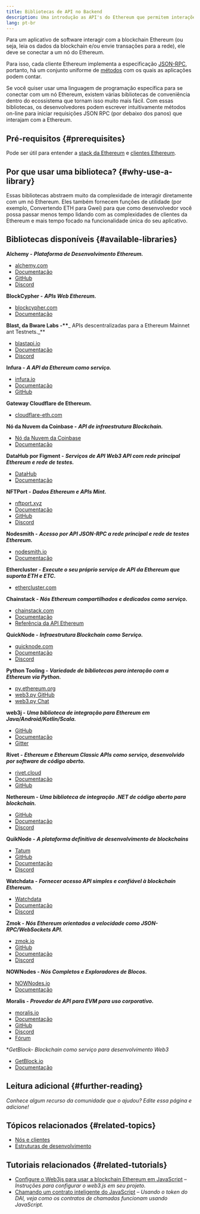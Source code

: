 ```yaml
---
title: Bibliotecas de API no Backend
description: Uma introdução as API's do Ethereum que permitem interações de seu App com a Blockchain.
lang: pt-br
---
```


Para um aplicativo de software interagir com a blockchain Ethereum (ou seja, leia os dados da blockchain e/ou envie transações para a rede), ele deve se conectar a um nó do Ethereum.

Para isso, cada cliente Ethereum implementa a especificação [JSON-RPC](/developers/docs/apis/json-rpc/), portanto, há um conjunto uniforme de [métodos](/developers/docs/apis/json-rpc/#json-rpc-methods) com os quais as aplicações podem contar.

Se você quiser usar uma linguagem de programação específica para se conectar com um nó Ethereum, existem várias bibliotecas de conveniência dentro do ecossistema que tornam isso muito mais fácil. Com essas bibliotecas, os desenvolvedores podem escrever intuitivamente métodos on-line para iniciar requisições JSON RPC (por debaixo dos panos) que interajam com a Ethereum.

## Pré-requisitos {#prerequisites}

Pode ser útil para entender a [stack da Ethereum](/developers/docs/ethereum-stack/) e [clientes Ethereum](/developers/docs/nodes-and-clients/).

## Por que usar uma biblioteca? {#why-use-a-library}

Essas bibliotecas abstraem muito da complexidade de interagir diretamente com um nó Ethereum. Eles também fornecem funções de utilidade (por exemplo, Convertendo ETH para Gwei) para que como desenvolvedor você possa passar menos tempo lidando com as complexidades de clientes da Ethereum e mais tempo focado na funcionalidade única do seu aplicativo.

## Bibliotecas disponíveis {#available-libraries}

**Alchemy -** **_Plataforma de Desenvolvimento Ethereum._**

- [alchemy.com](https://www.alchemy.com/)
- [Documentação](https://docs.alchemyapi.io/)
- [GitHub](https://github.com/alchemyplatform)
- [Discord](https://discord.com/invite/A39JVCM)

**BlockCypher -** **_APIs Web Ethereum._**

- [blockcypher.com](https://www.blockcypher.com/)
- [Documentação](https://www.blockcypher.com/dev/ethereum/)

**Blast, da Bware Labs -\*\***_ APIs descentralizadas para a Ethereum Mainnet ant Testnets._\*\*

- [blastapi.io](https://blastapi.io/)
- [Documentação](https://docs.blastapi.io)
- [Discord](https://discord.com/invite/VPkWESgtvV)

**Infura -** **_A API da Ethereum como serviço._**

- [infura.io](https://infura.io)
- [Documentação](https://infura.io/docs)
- [GitHub](https://github.com/INFURA)

**Gateway Cloudflare de Ethereum.**

- [cloudflare-eth.com](https://cloudflare-eth.com)

**Nó da Nuvem da Coinbase -** **_API de infraestrutura Blockchain._**

- [Nó da Nuvem da Coinbase](https://www.coinbase.com/cloud/products/node)
- [Documentação](https://docs.cloud.coinbase.com/node/reference/welcome-to-node)

**DataHub por Figment -** **_Serviços de API Web3 API com rede principal Ethereum e rede de testes._**

- [DataHub](https://www.figment.io/datahub)
- [Documentação](https://docs.figment.io/introduction/what-is-datahub)

**NFTPort -** **_Dados Ethereum e APIs Mint._**

- [nftport.xyz](https://www.nftport.xyz/)
- [Documentação](https://docs.nftport.xyz/)
- [GitHub](https://github.com/nftport/)
- [Discord](https://discord.com/invite/K8nNrEgqhE)

**Nodesmith -** **_Acesso por API JSON-RPC a rede principal e rede de testes Ethereum._**

- [nodesmith.io](https://nodesmith.io/network/ethereum/)
- [Documentação](https://nodesmith.io/docs/#/ethereum/apiRef)

**Ethercluster -** **_Execute o seu próprio serviço de API da Ethereum que suporta ETH e ETC._**

- [ethercluster.com](https://etccooperative.github.io/ethercluster-website/)

**Chainstack -** **_Nós Ethereum compartilhados e dedicados como serviço._**

- [chainstack.com](https://chainstack.com)
- [Documentação](https://docs.chainstack.com)
- [Referência da API Ethereum](https://docs.chainstack.com/api/ethereum/ethereum-api-reference)

**QuickNode -** **_Infraestrutura Blockchain como Serviço._**

- [quicknode.com](https://quicknode.com)
- [Documentação](https://www.quicknode.com/docs)
- [Discord](https://discord.gg/NaR7TtpvJq)

**Python Tooling -** **_Variedade de bibliotecas para interação com a Ethereum via Python._**

- [py.ethereum.org](http://python.ethereum.org/)
- [web3.py GitHub](https://github.com/ethereum/web3.py)
- [web3.py Chat](https://gitter.im/ethereum/web3.py)

**web3j -** **_Uma biblioteca de integração para Ethereum em Java/Android/Kotlin/Scala._**

- [GitHub](https://github.com/web3j/web3j)
- [Documentação](https://docs.web3j.io/)
- [Gitter](https://gitter.im/web3j/web3j)

**Rivet -** **_Ethereum e Ethereum Classic APIs como serviço, desenvolvido por software de código aberto._**

- [rivet.cloud](https://rivet.cloud)
- [Documentação](https://rivet.cloud/docs/)
- [GitHub](https://github.com/openrelayxyz/ethercattle-deployment)

**Nethereum -** **_Uma biblioteca de integração .NET de código aberto para blockchain._**

- [GitHub](https://github.com/Nethereum/Nethereum)
- [Documentação](http://docs.nethereum.com/en/latest/)
- [Discord](https://discord.com/invite/jQPrR58FxX)

**QuikNode -** **_A plataforma definitiva de desenvolvimento de blockchains_**

- [Tatum](https://tatum.io/)
- [GitHub](https://github.com/tatumio/)
- [Documentação](https://docs.tatum.io/)
- [Discord](https://discord.gg/EDmW3kjTC9)

**Watchdata -** **_Fornecer acesso API simples e confiável à blockchain Ethereum._**

- [Watchdata](https://watchdata.io/)
- [Documentação](https://docs.watchdata.io/)
- [Discord](https://discord.com/invite/TZRJbZ6bdn)

**Zmok -** **_Nós Ethereum orientados a velocidade como JSON-RPC/WebSockets API._**

- [zmok.io](https://zmok.io/)
- [GitHub](https://github.com/zmok-io)
- [Documentação](https://docs.zmok.io/)
- [Discord](https://discord.gg/fAHeh3ka6s)

**NOWNodes - _Nós Completos e Exploradores de Blocos._**

- [NOWNodes.io](https://nownodes.io/)
- [Documentação](https://documenter.getpostman.com/view/13630829/TVmFkLwy#intro)

**Moralis -** **_Provedor de API para EVM para uso corporativo._**

- [moralis.io](http://moralis.io)
- [Documentação](https://docs.moralis.io/)
- [GitHub](https://github.com/MoralisWeb3)
- [Discord](https://discord.com/invite/KYswaxwEtg)
- [Fórum](https://forum.moralis.io/)

\*_GetBlock- Blockchain como serviço para desenvolvimento Web3_

- [GetBlock.io](https://getblock.io/)
- [Documentação](https://getblock.io/docs/)

## Leitura adicional {#further-reading}

_Conhece algum recurso da comunidade que o ajudou? Edite essa página e adicione!_

## Tópicos relacionados {#related-topics}

- [Nós e clientes](/developers/docs/nodes-and-clients/)
- [Estruturas de desenvolvimento](/developers/docs/frameworks/)

## Tutoriais relacionados {#related-tutorials}

- [Configure o Web3js para usar a blockchain Ethereum em JavaScript](/developers/tutorials/set-up-web3js-to-use-ethereum-in-javascript/) _– Instruções para configurar o web3.js em seu projeto._
- [Chamando um contrato inteligente do JavaScript](/developers/tutorials/calling-a-smart-contract-from-javascript/) _– Usando o token do DAI, veja como os contratos de chamadas funcionam usando JavaScript._
